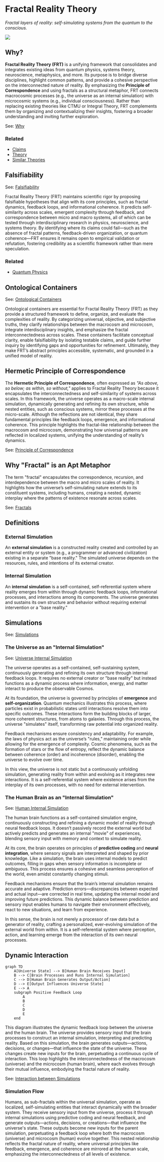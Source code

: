 # Fractal Reality Theory

*Fractal layers of reality: self-simulating systems from the quantum to the conscious.*

![](./docs/.attachments/fractal-0001.webp)

## Why?

**Fractal Reality Theory (FRT)** is a unifying framework that consolidates and integrates existing ideas from quantum physics, systems theory, neuroscience, metaphysics, and more. Its purpose is to bridge diverse disciplines, highlight common patterns, and provide a cohesive perspective on the interconnected nature of reality. By emphasizing the **Principle of Correspondence** and using fractals as a structural metaphor, FRT connects macrocosmic processes (e.g., the universe as an internal simulation) with microcosmic systems (e.g., individual consciousness). Rather than replacing existing theories like CTMU or Integral Theory, FRT complements them by organizing and contextualizing their insights, fostering a broader understanding and inviting further exploration.

See: [Why](./docs/about/Why.md)

### Related

- [Claims](./docs/about/claims/README.md)
- [Theory](./docs/about/Theory.md)
- [Similar Theories](./docs/about/Similar.md)

## Falsifiability

See: [Falsifiability](./docs/about/Falsifiability.md)

Fractal Reality Theory (FRT) maintains scientific rigor by proposing falsifiable hypotheses that align with its core principles, such as fractal dynamics, feedback loops, and informational coherence. It predicts self-similarity across scales, emergent complexity through feedback, and correspondence between micro and macro systems, all of which can be tested through interdisciplinary research in physics, neuroscience, and systems theory. By identifying where its claims could fail—such as the absence of fractal patterns, feedback-driven organization, or quantum coherence—FRT ensures it remains open to empirical validation or refutation, fostering credibility as a scientific framework rather than mere speculation.

### Related

- [Quantum Physics](./docs/foundation/Quantum-Physics.md)

## Ontological Containers

See: [Ontological Containers](./docs/ontological-containers/README.md)

Ontological containers are essential for Fractal Reality Theory (FRT) as they provide a structured framework to define, organize, and evaluate the complexities of reality. By categorizing universal, objective, and subjective truths, they clarify relationships between the macrocosm and microcosm, integrate interdisciplinary insights, and emphasize the fractal interconnectedness across scales. These containers facilitate conceptual clarity, enable falsifiability by isolating testable claims, and guide further inquiry by identifying gaps and opportunities for refinement. Ultimately, they make FRT’s abstract principles accessible, systematic, and grounded in a unified model of reality.

## Hermetic Principle of Correspondence

The **Hermetic Principle of Correspondence**, often expressed as *"As above, so below; as within, so without,"* applies to Fractal Reality Theory because it encapsulates the interconnectedness and self-similarity of systems across scales. In this framework, the universe operates as a macro-scale internal simulation, dynamically generating and refining its own structure, while nested entities, such as conscious systems, mirror these processes at the micro-scale. Although the reflections are not identical, they share fundamental principles like feedback loops, emergence, and informational coherence. This principle highlights the fractal-like relationship between the macrocosm and microcosm, demonstrating how universal patterns are reflected in localized systems, unifying the understanding of reality’s dynamics.

See: [Principle of Correspondence](./docs/foundation/Principle-Of-Correspondence.md)

## Why "Fractal" is an Apt Metaphor

The term "fractal" encapsulates the correspondence, recursion, and interdependence between the macro and micro scales of reality. It highlights how the universe’s self-simulating nature extends to its constituent systems, including humans, creating a nested, dynamic interplay where the patterns of existence resonate across scales.

See: [Fractals](./docs/foundation/Fractals.md)

## Definitions

### **External Simulation**  
An **external simulation** is a constructed reality created and controlled by an external entity or system (e.g., a programmer or advanced civilization) existing in a separate "base reality." The simulated universe depends on the resources, rules, and intentions of its external creator.

### **Internal Simulation**  
An **internal simulation** is a self-contained, self-referential system where reality emerges from within through dynamic feedback loops, informational processes, and interactions among its components. The universe generates and sustains its own structure and behavior without requiring external intervention or a "base reality."

## Simulations

See: [Simulations](./docs/simulations/README.md)

### **The Universe as an "Internal Simulation"**

See: [Universe Internal Simulation](./docs/simulations/Universe.md)

The universe operates as a self-contained, self-sustaining system, continuously generating and refining its own structure through internal feedback loops. It requires no external creator or "base reality" but instead functions as a dynamic process where information, energy, and matter interact to produce the observable Cosmos.

At its foundation, the universe is governed by principles of **emergence** and **self-organization**. Quantum mechanics illustrates this process, where particles exist in probabilistic states until interactions resolve them into specific outcomes. These interactions form the building blocks of larger, more coherent structures, from atoms to galaxies. Through this process, the universe "simulates" itself, transforming raw potential into organized reality.

Feedback mechanisms ensure consistency and adaptability. For example, the laws of physics act as the universe’s "rules," maintaining order while allowing for the emergence of complexity. Cosmic phenomena, such as the formation of stars or the flow of entropy, reflect the dynamic balance between coherence (order) and incoherence (disorder), enabling the universe to evolve over time.

In this view, the universe is not static but a continuously unfolding simulation, generating reality from within and evolving as it integrates new interactions. It is a self-referential system where existence arises from the interplay of its own processes, with no need for external intervention.

### **The Human Brain as an "Internal Simulation"**

See: [Human Internal Simulation](./docs/simulations/Human.md)

The human brain functions as a self-contained simulation engine, continuously constructing and refining a dynamic model of reality through neural feedback loops. It doesn’t passively record the external world but actively predicts and generates an internal "movie" of experiences, blending sensory input with memory and context to simulate reality.

At its core, the brain operates on principles of **predictive coding** and **neural integration**, where sensory signals are interpreted and shaped by prior knowledge. Like a simulation, the brain uses internal models to predict outcomes, filling in gaps when sensory information is incomplete or ambiguous. This process ensures a cohesive and seamless perception of the world, even amidst constantly changing stimuli.

Feedback mechanisms ensure that the brain’s internal simulation remains accurate and adaptive. Prediction errors—discrepancies between expected and actual input—are corrected in real time, updating the internal model and improving future predictions. This dynamic balance between prediction and sensory input enables humans to navigate their environment effectively, react to new situations, and learn from experience.

In this sense, the brain is not merely a processor of raw data but a generator of reality, crafting a personalized, ever-evolving simulation of the external world from within. It is a self-referential system where perception, action, and learning emerge from the interaction of its own neural processes.

## Dynamic Interaction

```mermaid
graph TD
    A[Universe State] --> B[Human Brain Receives Input]
    B --> C[Brain Processes and Runs Internal Simulation]
    C --> D[Human Brain Generates Output/Action]
    D --> E[Output Influences Universe State]
    E --> A
    subgraph Positive Feedback Loop
        A
        B
        C
        D
        E
    end
```

This diagram illustrates the dynamic feedback loop between the universe and the human brain. The universe provides sensory input that the brain processes to construct an internal simulation, interpreting and predicting reality. Based on this simulation, the brain generates outputs—actions, decisions, or changes—that influence the state of the universe. These changes create new inputs for the brain, perpetuating a continuous cycle of interaction. This loop highlights the interconnectedness of the macrocosm (universe) and the microcosm (human brain), where each evolves through their mutual influence, embodying the fractal nature of reality.

See: [Interaction between Simulations](./docs/simulations/Interaction.md)

### Simulation Flow

Humans, as sub-fractals within the universal simulation, operate as localized, self-simulating entities that interact dynamically with the broader system. They receive sensory input from the universe, process it through internal simulations using predictive coding and neural feedback, and generate outputs—actions, decisions, or creations—that influence the universe's state. These outputs become new inputs for the parent simulation, perpetuating a feedback loop where both the macrocosm (universe) and microcosm (human) evolve together. This nested relationship reflects the fractal nature of reality, where universal principles like feedback, emergence, and coherence are mirrored at the human scale, emphasizing the interconnectedness of all levels of existence.